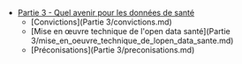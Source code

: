 * [Partie 3 - Quel avenir pour les données de santé](partie_3_-_quel_avenir_pour_les_donnees_de_sante.md)
   * [Convictions](Partie 3/convictions.md)
   * [Mise en œuvre technique de l'open data santé](Partie 3/mise_en_oeuvre_technique_de_lopen_data_sante.md)
   * [Préconisations](Partie 3/preconisations.md)
